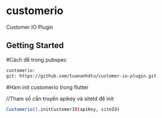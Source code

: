 # customerio

Customer IO Plugin

## Getting Started

#Cách để trong pubspec 

```bash
customerio:
git: https://github.com/tuananhdtu/customer-io-plugin.git
```

#Hàm init customerIo trong flutter

//Tham số cần truyền apikey và siteId để init 

```bash
Customerio().initCustomerIO(apiKey, siteId)
```

